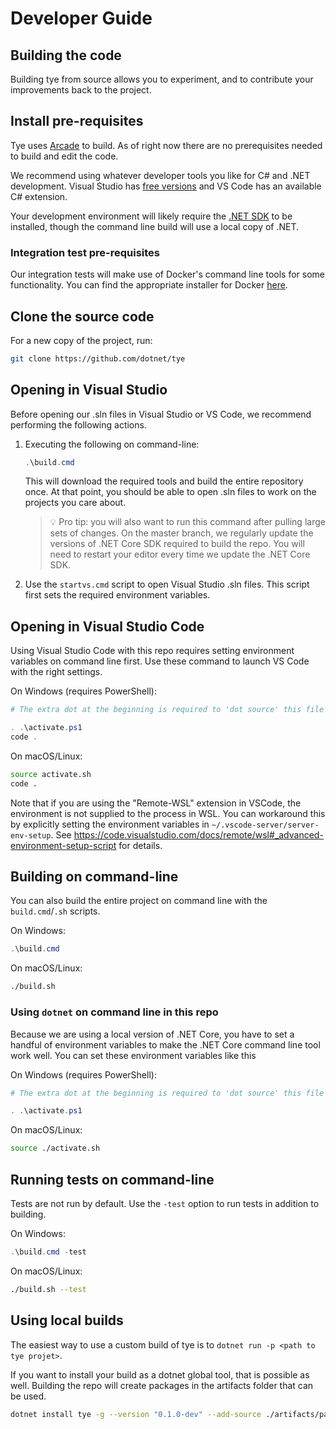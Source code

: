# Developer Guide

## Building the code

Building tye from source allows you to experiment, and to contribute your improvements back to the project.

## Install pre-requisites

Tye uses [Arcade](https://github.com/dotnet/Arcade) to build. As of right now there are no prerequisites needed to build and edit the code. 

We recommend using whatever developer tools you like for C# and .NET development. Visual Studio has [free versions](https://visualstudio.microsoft.com/downloads/) and VS Code has an available C# extension.

Your development environment will likely require the [.NET SDK](https://dotnet.microsoft.com/download) to be installed, though the command line build will use a local copy of .NET.

### Integration test pre-requisites

Our integration tests will make use of Docker's command line tools for some functionality. You can find the appropriate installer for Docker [here](https://hub.docker.com/search?q=&type=edition&offering=community&sort=updated_at&order=desc).

## Clone the source code

For a new copy of the project, run:

```sh
git clone https://github.com/dotnet/tye
```

## Opening in Visual Studio

Before opening our .sln files in Visual Studio or VS Code, we recommend performing the following actions.

1. Executing the following on command-line:

   ```ps1
   .\build.cmd
   ```

   This will download the required tools and build the entire repository once. At that point, you should be able to open .sln files to work on the projects you care about.

   > :bulb: Pro tip: you will also want to run this command after pulling large sets of changes. On the master branch, we regularly update the versions of .NET Core SDK required to build the repo.
   > You will need to restart your editor every time we update the .NET Core SDK.

2. Use the `startvs.cmd` script to open Visual Studio .sln files. This script first sets the required environment variables.

## Opening in Visual Studio Code

Using Visual Studio Code with this repo requires setting environment variables on command line first.
Use these command to launch VS Code with the right settings.

On Windows (requires PowerShell):

```ps1
# The extra dot at the beginning is required to 'dot source' this file into the right scope.

. .\activate.ps1
code .
```

On macOS/Linux:

```bash
source activate.sh
code .
```

Note that if you are using the "Remote-WSL" extension in VSCode, the environment is not supplied
to the process in WSL.  You can workaround this by explicitly setting the environment variables
in `~/.vscode-server/server-env-setup`.
See https://code.visualstudio.com/docs/remote/wsl#_advanced-environment-setup-script for details.

## Building on command-line

You can also build the entire project on command line with the `build.cmd`/`.sh` scripts.

On Windows:

```ps1
.\build.cmd
```

On macOS/Linux:

```bash
./build.sh
```

### Using `dotnet` on command line in this repo

Because we are using a local version of .NET Core, you have to set a handful of environment variables
to make the .NET Core command line tool work well. You can set these environment variables like this

On Windows (requires PowerShell):

```ps1
# The extra dot at the beginning is required to 'dot source' this file into the right scope.

. .\activate.ps1
```

On macOS/Linux:

```bash
source ./activate.sh
```

## Running tests on command-line

Tests are not run by default. Use the `-test` option to run tests in addition to building.

On Windows:

```ps1
.\build.cmd -test
```

On macOS/Linux:

```bash
./build.sh --test
```

## Using local builds

The easiest way to use a custom build of tye is to `dotnet run -p <path to tye projet>`. 

If you want to install your build as a dotnet global tool, that is possible as well. Building the repo will create packages in the artifacts folder that can be used.

```sh
dotnet install tye -g --version "0.1.0-dev" --add-source ./artifacts/packages/Debug/Shipping
```